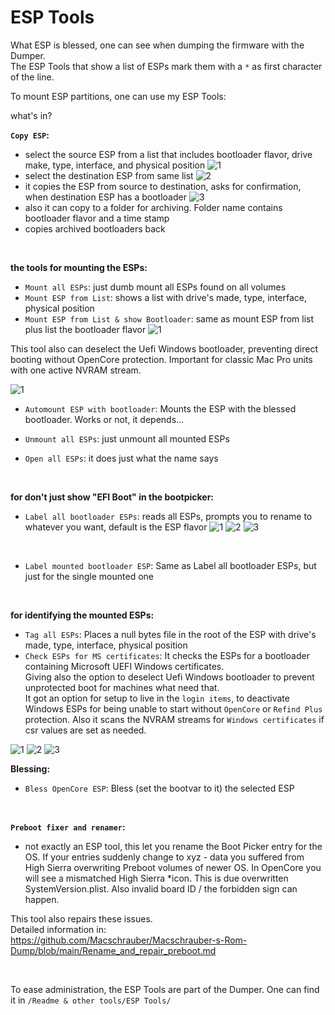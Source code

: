# ESP Tools

What ESP is blessed, one can see when dumping the firmware with the Dumper.  
The ESP Tools that show a list of ESPs mark them with a `*` as first character of the line.



To mount ESP partitions, one can use my ESP Tools:
  
what's in?


**`Copy ESP`:**
- select the source ESP from a list that includes bootloader flavor, drive make, type, interface, and physical position
![1](https://github.com/Macschrauber/Macschrauber-s-Rom-Dump/blob/main/assets/img_ESP_tools/1%20select%20source%20ESP.png)
- select the destination ESP from same list
![2](https://github.com/Macschrauber/Macschrauber-s-Rom-Dump/blob/main/assets/img_ESP_tools/2%20select%20destination%20ESP.png)
- it copies the ESP from source to destination, asks for confirmation, when destination ESP has a bootloader
![3](https://github.com/Macschrauber/Macschrauber-s-Rom-Dump/blob/main/assets/img_ESP_tools/3%20confirm%20to%20delete%20destination%20ESP.png)
- also it can copy to a folder for archiving. Folder name contains bootloader flavor and a time stamp
- copies archived bootloaders back

<br>

**the tools for mounting the ESPs:**
- ```Mount all ESPs```: just dumb mount all ESPs found on all volumes
- ```Mount ESP from List```: shows a list with drive's made, type, interface, physical position
- ```Mount ESP from List & show Bootloader```: same as mount ESP from list plus list the bootloader flavor
![1](https://github.com/Macschrauber/Macschrauber-s-Rom-Dump/blob/main/assets/img_ESP_tools/Mount%20ESP%20from%20list%20(Readme%20&%20other%20tools%20-%20ESP%20tools).png)  

This tool also can deselect the Uefi Windows bootloader, preventing direct booting without OpenCore protection. Important for
classic Mac Pro units with one active NVRAM stream.  

![1](https://github.com/Macschrauber/Macschrauber-s-Rom-Dump/blob/main/assets/img_ESP_tools/ask%20for%20deactivate%20Windows%20ESP.png)
<br>

- ```Automount ESP with bootloader```: Mounts the ESP with the blessed bootloader. Works or not, it depends...

- ```Unmount all ESPs```: just unmount all mounted ESPs

- ```Open all ESPs```: it does just what the name says

<br>

**for don't just show "EFI Boot" in the bootpicker:**
- ```Label all bootloader ESPs```: reads all ESPs, prompts you to rename to whatever you want, default is the ESP flavor
![1](https://github.com/Macschrauber/Macschrauber-s-Rom-Dump/blob/main/assets/img_ESP_tools/ask%20to%20change%20rp.png)
![2](https://github.com/Macschrauber/Macschrauber-s-Rom-Dump/blob/main/assets/img_ESP_tools/changed%20rp.png)
![3](https://github.com/Macschrauber/Macschrauber-s-Rom-Dump/blob/main/assets/img_ESP_tools/labels%20in%20bootpicker.jpg)
<br>

- ```Label mounted bootloader ESP```: Same as Label all bootloader ESPs, but just for the single mounted one


<br>

**for identifying the mounted ESPs:**
- ```Tag all ESPs```: Places a null bytes file in the root of the ESP with drive's made, type, interface, physical position
- ```Check ESPs for MS certificates```: It checks the ESPs for a bootloader containing Microsoft UEFI Windows certificates.  
  Giving also the option to deselect Uefi Windows bootloader to prevent unprotected boot for machines what need that.  
  It got an option for setup to live in the `login items`, to deactivate Windows ESPs for being unable to start without `OpenCore` or `Refind Plus` protection.
  Also it scans the NVRAM streams for `Windows certificates` if csr values are set as needed.


![1](https://github.com/Macschrauber/Macschrauber-s-Rom-Dump/blob/main/assets/img_ESP_tools/Check%20ESPs%20for%20MS%20certificates/3%20added.png)
![2](https://github.com/Macschrauber/Macschrauber-s-Rom-Dump/blob/main/assets/img_ESP_tools/Check%20ESPs%20for%20MS%20certificates/setup.png)
![3](https://github.com/Macschrauber/Macschrauber-s-Rom-Dump/blob/main/assets/img_ESP_tools/Check%20ESPs%20for%20MS%20certificates/deactivate%20Windows%20ESP%20dialog.png)


**Blessing:**
- ```Bless OpenCore ESP```: Bless (set the bootvar to it) the selected ESP
 
<br>

**```Preboot fixer and renamer```:**
- not exactly an ESP tool, this let you rename the Boot Picker entry for the OS. If your entries suddenly change to xyz - data you suffered from High Sierra overwriting Preboot volumes of newer OS.
In OpenCore you will see a mismatched High Sierra *icon. This is due overwritten SystemVersion.plist. Also invalid board ID / the forbidden sign can happen.

This tool also repairs these issues.<br>
Detailed information in:<br>
https://github.com/Macschrauber/Macschrauber-s-Rom-Dump/blob/main/Rename_and_repair_preboot.md

<br>


To ease administration, the ESP Tools are part of the Dumper.
One can find it in ```/Readme & other tools/ESP Tools/```
